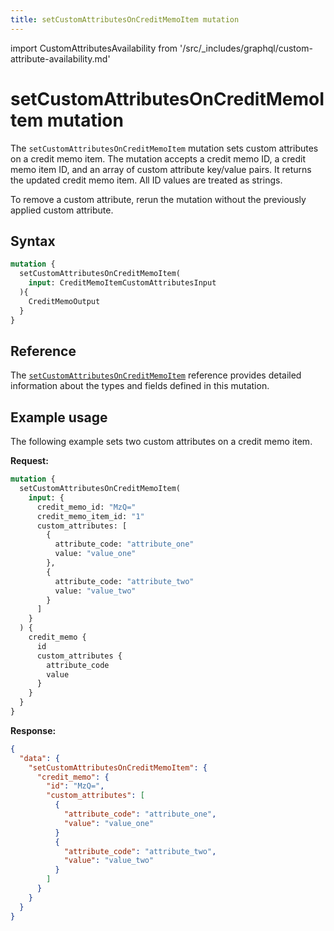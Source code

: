 ```yaml
---
title: setCustomAttributesOnCreditMemoItem mutation
---
```


import CustomAttributesAvailability from '/src/_includes/graphql/custom-attribute-availability.md'

# setCustomAttributesOnCreditMemoItem mutation

<CustomAttributesAvailability />

The `setCustomAttributesOnCreditMemoItem` mutation sets custom attributes on a credit memo item. The mutation accepts a credit memo ID, a credit memo item ID, and an array of custom attribute key/value pairs. It returns the updated credit memo item.  All ID values are treated as strings.

To remove a custom attribute, rerun the mutation without the previously applied custom attribute.

## Syntax

```graphql
mutation {
  setCustomAttributesOnCreditMemoItem(
    input: CreditMemoItemCustomAttributesInput
  ){
    CreditMemoOutput
  }
}
```

## Reference

The [`setCustomAttributesOnCreditMemoItem`](https://developer.adobe.com/commerce/services/graphql/reference/saas-api/index.html#mutation-setCustomAttributesOnCreditMemoItem) reference provides detailed information about the types and fields defined in this mutation.

## Example usage

The following example sets two custom attributes on a credit memo item.

**Request:**

```graphql
mutation {
  setCustomAttributesOnCreditMemoItem(
    input: {
      credit_memo_id: "MzQ="
      credit_memo_item_id: "1"
      custom_attributes: [
        {
          attribute_code: "attribute_one"
          value: "value_one"
        },
        {
          attribute_code: "attribute_two"
          value: "value_two"
        }
      ]
    }
  ) {
    credit_memo {
      id
      custom_attributes {
        attribute_code
        value
      }
    }
  }
}
```

**Response:**

```json
{
  "data": {
    "setCustomAttributesOnCreditMemoItem": {
      "credit_memo": {
        "id": "MzQ=",
        "custom_attributes": [
          {
            "attribute_code": "attribute_one",
            "value": "value_one"
          }
          {
            "attribute_code": "attribute_two",
            "value": "value_two"
          }
        ]
      }
    }
  }
}
```
